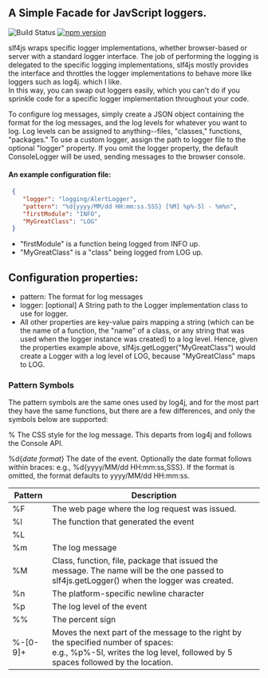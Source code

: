 
## A Simple Facade for JavScript loggers.

![Build Status](https://travis-ci.org/pford68/slf4js.svg?branch=master)
[![npm version](https://badge.fury.io/js/slf4js.svg)](https://badge.fury.io/js/slf4js)

slf4js wraps specific logger implementations, whether browser-based or server with a standard logger interface.
The job of performing the logging is delegated to the specific logging implementations, slf4js mostly provides the 
interface and throttles the logger implementations to behave more like loggers such as log4j. which I like.  
In this way, you can swap out loggers easily, which you can't do if you sprinkle code for a specific logger 
implementation throughout your code.

To configure log messages, simply create a JSON object containing the format for the log messages, 
and the log levels for whatever you want to log.  Log levels can be assigned to anything--files, "classes," functions, "packages."
To use a custom logger, assign the path to logger file to the optional "logger" property.
If you omit the logger property, the default ConsoleLogger will be used, sending messages to the browser console.

 
#### An example configuration file:
```json
 {
    "logger": "logging/AlertLogger",
    "pattern": "%d{yyyy/MM/dd HH:mm:ss.SSS} [%M] %p%-5l - %m%n",
    "firstModule": "INFO",                     
    "MyGreatClass": "LOG"                      
 }
``` 
* "firstModule" is a function being logged from INFO up.
* "MyGreatClass" is a "class" being logged from LOG up.
</p>
 
## Configuration properties:
* pattern:  The format for log messages
* logger:  [optional] A String path to the Logger implementation class to use for logger. 
* All other properties are key-value pairs mapping a string (which can be the name of a function, the "name"
       of a class, or any string that was used when the logger instance was created) to a log level.  Hence,
       given the properties example above, slf4js.getLogger("MyGreatClass") would create a Logger with a
       log level of LOG, because "MyGreatClass" maps to LOG.


### Pattern Symbols
The pattern symbols are the same ones used by log4j, and for the most part they have the same functions,
but there are a few differences, and only the symbols below are supported:

% The CSS style for the log message.  This departs from log4j and follows the Console API.


%d{<i>date format</i>}
The date of the event.  Optionally the date format follows within braces:
e.g., %d{yyyy/MM/dd HH:mm:ss,SSS}.  If the format is omitted, the format defaults to yyyy/MM/dd HH:mm:ss.

| Pattern  | Description |
| -------- | --------------
| %F       | The web page where the log request was issued. |
| %l       | The function that generated the event |
| %L       | |
| %m       | The log message |
| %M       | Class, function, file, package that issued the message.  The name will be the one passed to slf4js.getLogger() when the logger was created. |
| %n       | The platform-specific newline character |
| %p       | The log level of the event |
| %%       | The percent sign |
| %-[0-9]+ | Moves the next part of the message to the right by the specified number of spaces:  <br />e.g., %p%-5l, writes the log level, followed by 5 spaces followed by the location. |


